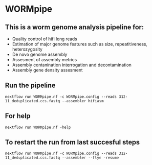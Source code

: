 # WORMpipe

## This is a worm genome analysis pipeline for:

* Quality control of hifi long reads
* Estimation of major genome features such as size, repeatitiveness, heterozygosity 
* De novo genome assembly
* Assesment of assembly metrics
* Assembly contanination interrogation and decontamination
* Assembly gene density assesment 

## Run the pipeline

```nextflow run WORMpipe.nf -c WORMpipe.config --reads 312-11_deduplicated.ccs.fastq --assembler hifiasm```

## For help 

```nextflow run WORMpipe.nf -help```

## To restart the run from last succesful steps

```nextflow run WORMpipe.nf -c WORMpipe.config --reads 312-11_deduplicated.ccs.fastq --assembler --flye -resume```
